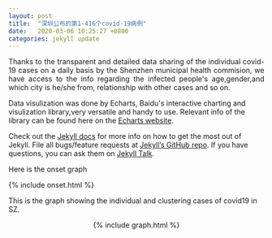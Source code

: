```yaml
---
layout: post
title:  "深圳公布的第1-416个covid-19病例"
date:   2020-03-06 10:25:27 +0800
categories: jekyll update
---
```

<p style="text-align:justify; text-justify:inter-ideograph;">
Thanks to the transparent and detailed data sharing of the individual covid-19 cases on a daily basis by the Shenzhen municipal health commision, we have access to the info regarding the infected people's age,gender,and which city is he/she from, relationship with other cases and so on.   
 </p>


Data visulization was done by Echarts, Baidu's interactive charting and visulization library,very versatile and handy to use. Relevant info of the library can be found here on the [Echarts website][baidu-echarts].  


Check out the [Jekyll docs][jekyll-docs] for more info on how to get the most out of Jekyll. File all bugs/feature requests at [Jekyll’s GitHub repo][jekyll-gh]. If you have questions, you can ask them on [Jekyll Talk][jekyll-talk].



Here is the onset graph

{% include onset.html %}
  
This is the graph showing the individual and clustering cases of covid19 in SZ.
<center>
{% include graph.html %}
</center>
  



[jekyll-docs]: https://jekyllrb.com/docs/home
[jekyll-gh]:   https://github.com/jekyll/jekyll
[jekyll-talk]: https://talk.jekyllrb.com/
[baidu-echarts]: https://www.echartsjs.com/zh/index.html
